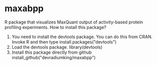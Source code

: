 # maxabpp
R package that visualizes MaxQuant output of activity-based protein profiling experiments.
 How to install this package?
 1. You need to install the devtools package. You can do this from CRAN. Invoke R and then type
 install.packages("devtools")
 2. Load the devtools package.
 library(devtools)
 3. Install this package directly from github
 install_github("devradiumking/maxabpp")
